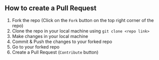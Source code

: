 ## How to create a Pull Request

1. Fork the repo (Click on the `Fork` button on the top right corner of the repo)
2. Clone the repo in your local machine using `git clone <repo link>`
3. Make changes in your local machine
4. Commit & Push the changes to your forked repo
5. Go to your forked repo
6. Create a Pull Request (`Contribute` button)
